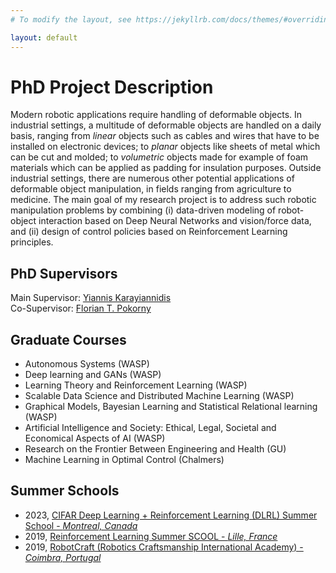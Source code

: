```yaml
---
# To modify the layout, see https://jekyllrb.com/docs/themes/#overriding-theme-defaults

layout: default
---
```


# PhD Project Description

Modern robotic applications require handling of deformable objects. In industrial settings, a multitude of deformable objects are handled on a daily basis, ranging from *linear* objects such as cables and wires that have to be installed on electronic devices; to *planar* objects like sheets of metal which can be cut and molded; to *volumetric* objects made for example of foam materials which can be applied as padding for insulation purposes. Outside industrial settings, there are numerous other potential applications of deformable object manipulation, in fields ranging from agriculture to medicine. The main goal of my research project is to address such robotic manipulation problems by combining (i) data-driven modeling of robot-object interaction based on Deep Neural Networks and vision/force data, and (ii) design of control policies based on Reinforcement Learning principles.

## PhD Supervisors

Main Supervisor: [Yiannis Karayiannidis](https://portal.research.lu.se/en/persons/yiannis-karayiannidis/)<br/>
Co-Supervisor: [Florian T. Pokorny](http://www.csc.kth.se/~fpokorny/)

## Graduate Courses

- Autonomous Systems (WASP)
- Deep learning and GANs (WASP)
- Learning Theory and Reinforcement Learning (WASP)
- Scalable Data Science and Distributed Machine Learning (WASP)
- Graphical Models, Bayesian Learning and Statistical Relational learning (WASP)
- Artificial Intelligence and Society: Ethical, Legal, Societal and Economical Aspects of AI (WASP)
- Research on the Frontier Between Engineering and Health (GU)
- Machine Learning in Optimal Control (Chalmers)


## Summer Schools

- 2023, [CIFAR Deep Learning + Reinforcement Learning (DLRL) Summer School - *Montreal, Canada*](https://dlrl.ca/)
- 2019, [Reinforcement Learning Summer SCOOL - *Lille, France*](https://rlss.inria.fr/)
- 2019, [RobotCraft (Robotics Craftsmanship International Academy) - *Coimbra, Portugal*](https://robotcraft.ingeniarius.pt/)
